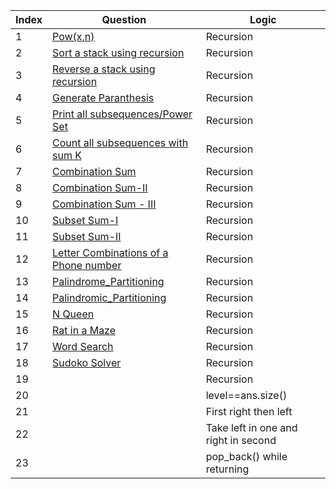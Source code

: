 |Index | Question | Logic |
|---|---|----|
|1|[Pow(x,n)](https://github.com/Het01/DSA/blob/main/Recursion/Pow(x%2C%20n).cpp)|Recursion|
|2|[Sort a stack using recursion](https://github.com/Het01/DSA/blob/main/Recursion/Sort_a_stack.cpp)|Recursion |
|3|[Reverse a stack using recursion](https://github.com/Het01/DSA/blob/main/Recursion/Reverse_a_Stack.cpp) | Recursion |
|4|[Generate Paranthesis](https://github.com/Het01/DSA/blob/main/Recursion/Generate_Parentheses.cpp) | Recursion |
|5|[Print all subsequences/Power Set](https://github.com/Het01/DSA/blob/main/Recursion/Power_Set.cpp) | Recursion |
|6|[Count all subsequences with sum K](https://github.com/Het01/DSA/blob/main/Recursion/Perfect_Sum_Problem.cpp) | Recursion |
|7|[Combination Sum](https://github.com/Het01/DSA/blob/main/Recursion/Combination_Sum.cpp) | Recursion |
|8|[Combination Sum-II](https://github.com/Het01/DSA/blob/main/Recursion/Combination_Sum_II.cpp) | Recursion |
|9|[Combination Sum - III](https://github.com/Het01/DSA/blob/main/Recursion/Combination_Sum_III.cpp) |  Recursion |
|10|[Subset Sum-I](https://github.com/Het01/DSA/blob/main/Recursion/Subset_Sums.cpp) | Recursion|
|11|[Subset Sum-II](https://github.com/Het01/DSA/blob/main/Recursion/Subset_II.cpp)| Recursion |
|12|[Letter Combinations of a Phone number](https://github.com/Het01/DSA/blob/main/Recursion/Possible_Words_From_Phone_Digits.cpp)| Recursion |
|13|[Palindrome_Partitioning](https://github.com/Het01/DSA/blob/main/Recursion/Palindrome_Partitioning.cpp)| Recursion |
|14|[Palindromic_Partitioning](https://github.com/Het01/DSA/blob/main/Recursion/Palindromic_Partitioning.cpp)| Recursion |
|15|[N Queen](https://github.com/Het01/DSA/blob/main/Recursion/N-Queens.cpp)| Recursion |
|16|[Rat in a Maze](https://github.com/Het01/DSA/blob/main/Recursion/Rat_in_a_Maze_Problem.cpp)| Recursion |
|17|[Word Search](https://github.com/Het01/DSA/blob/main/Recursion/Word_Search.cpp)| Recursion |
|18|[Sudoko Solver](https://github.com/Het01/DSA/blob/main/Recursion/Sudoko.cpp)| Recursion |
|19|[]()| Recursion |
|20|[]()| level==ans.size() |
|21|[]()| First right then left |
|22|[]()| Take left in one and right in second |
|23|[]()| pop_back() while returning |


